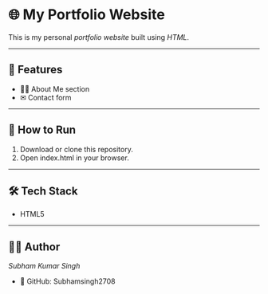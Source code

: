 # 🌐 My Portfolio Website

This is my personal *portfolio website* built using *HTML*.  

---

## 📌 Features
- 🧑‍💻 About Me section   
- ✉ Contact form  

---

## 🚀 How to Run
1. Download or clone this repository.  
2. Open index.html in your browser.  

---

## 🛠 Tech Stack
- HTML5  




---

## 👨‍🎓 Author
*Subham Kumar Singh*  
- 🌟 GitHub: Subhamsingh2708

